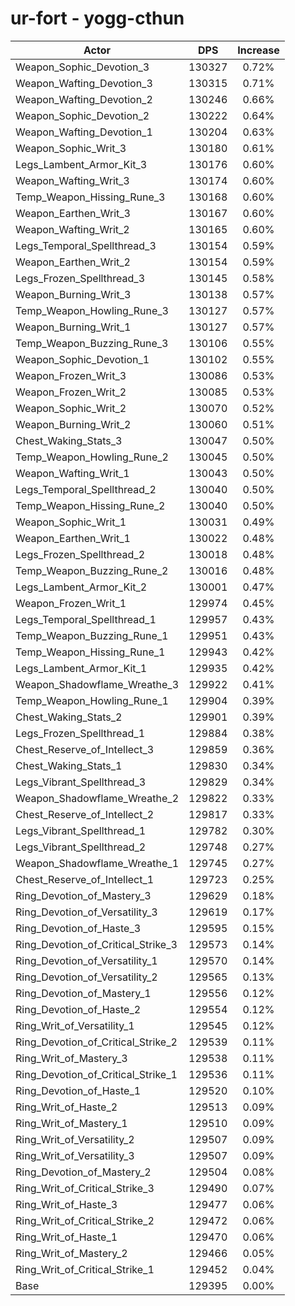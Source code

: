 # ur-fort - yogg-cthun
| Actor | DPS | Increase |
|---|:---:|:---:|
|Weapon_Sophic_Devotion_3|130327|0.72%|
|Weapon_Wafting_Devotion_3|130315|0.71%|
|Weapon_Wafting_Devotion_2|130246|0.66%|
|Weapon_Sophic_Devotion_2|130222|0.64%|
|Weapon_Wafting_Devotion_1|130204|0.63%|
|Weapon_Sophic_Writ_3|130180|0.61%|
|Legs_Lambent_Armor_Kit_3|130176|0.60%|
|Weapon_Wafting_Writ_3|130174|0.60%|
|Temp_Weapon_Hissing_Rune_3|130168|0.60%|
|Weapon_Earthen_Writ_3|130167|0.60%|
|Weapon_Wafting_Writ_2|130165|0.60%|
|Legs_Temporal_Spellthread_3|130154|0.59%|
|Weapon_Earthen_Writ_2|130154|0.59%|
|Legs_Frozen_Spellthread_3|130145|0.58%|
|Weapon_Burning_Writ_3|130138|0.57%|
|Temp_Weapon_Howling_Rune_3|130127|0.57%|
|Weapon_Burning_Writ_1|130127|0.57%|
|Temp_Weapon_Buzzing_Rune_3|130106|0.55%|
|Weapon_Sophic_Devotion_1|130102|0.55%|
|Weapon_Frozen_Writ_3|130086|0.53%|
|Weapon_Frozen_Writ_2|130085|0.53%|
|Weapon_Sophic_Writ_2|130070|0.52%|
|Weapon_Burning_Writ_2|130060|0.51%|
|Chest_Waking_Stats_3|130047|0.50%|
|Temp_Weapon_Howling_Rune_2|130045|0.50%|
|Weapon_Wafting_Writ_1|130043|0.50%|
|Legs_Temporal_Spellthread_2|130040|0.50%|
|Temp_Weapon_Hissing_Rune_2|130040|0.50%|
|Weapon_Sophic_Writ_1|130031|0.49%|
|Weapon_Earthen_Writ_1|130022|0.48%|
|Legs_Frozen_Spellthread_2|130018|0.48%|
|Temp_Weapon_Buzzing_Rune_2|130016|0.48%|
|Legs_Lambent_Armor_Kit_2|130001|0.47%|
|Weapon_Frozen_Writ_1|129974|0.45%|
|Legs_Temporal_Spellthread_1|129957|0.43%|
|Temp_Weapon_Buzzing_Rune_1|129951|0.43%|
|Temp_Weapon_Hissing_Rune_1|129943|0.42%|
|Legs_Lambent_Armor_Kit_1|129935|0.42%|
|Weapon_Shadowflame_Wreathe_3|129922|0.41%|
|Temp_Weapon_Howling_Rune_1|129904|0.39%|
|Chest_Waking_Stats_2|129901|0.39%|
|Legs_Frozen_Spellthread_1|129884|0.38%|
|Chest_Reserve_of_Intellect_3|129859|0.36%|
|Chest_Waking_Stats_1|129830|0.34%|
|Legs_Vibrant_Spellthread_3|129829|0.34%|
|Weapon_Shadowflame_Wreathe_2|129822|0.33%|
|Chest_Reserve_of_Intellect_2|129817|0.33%|
|Legs_Vibrant_Spellthread_1|129782|0.30%|
|Legs_Vibrant_Spellthread_2|129748|0.27%|
|Weapon_Shadowflame_Wreathe_1|129745|0.27%|
|Chest_Reserve_of_Intellect_1|129723|0.25%|
|Ring_Devotion_of_Mastery_3|129629|0.18%|
|Ring_Devotion_of_Versatility_3|129619|0.17%|
|Ring_Devotion_of_Haste_3|129595|0.15%|
|Ring_Devotion_of_Critical_Strike_3|129573|0.14%|
|Ring_Devotion_of_Versatility_1|129570|0.14%|
|Ring_Devotion_of_Versatility_2|129565|0.13%|
|Ring_Devotion_of_Mastery_1|129556|0.12%|
|Ring_Devotion_of_Haste_2|129554|0.12%|
|Ring_Writ_of_Versatility_1|129545|0.12%|
|Ring_Devotion_of_Critical_Strike_2|129539|0.11%|
|Ring_Writ_of_Mastery_3|129538|0.11%|
|Ring_Devotion_of_Critical_Strike_1|129536|0.11%|
|Ring_Devotion_of_Haste_1|129520|0.10%|
|Ring_Writ_of_Haste_2|129513|0.09%|
|Ring_Writ_of_Mastery_1|129510|0.09%|
|Ring_Writ_of_Versatility_2|129507|0.09%|
|Ring_Writ_of_Versatility_3|129507|0.09%|
|Ring_Devotion_of_Mastery_2|129504|0.08%|
|Ring_Writ_of_Critical_Strike_3|129490|0.07%|
|Ring_Writ_of_Haste_3|129477|0.06%|
|Ring_Writ_of_Critical_Strike_2|129472|0.06%|
|Ring_Writ_of_Haste_1|129470|0.06%|
|Ring_Writ_of_Mastery_2|129466|0.05%|
|Ring_Writ_of_Critical_Strike_1|129452|0.04%|
|Base|129395|0.00%|
